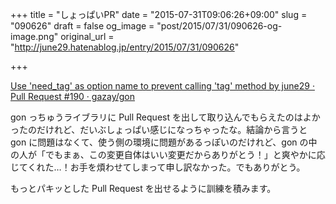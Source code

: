 +++
title = "しょっぱいPR"
date = "2015-07-31T09:06:26+09:00"
slug = "090626"
draft = false
og_image = "post/2015/07/31/090626-og-image.png"
original_url = "http://june29.hatenablog.jp/entry/2015/07/31/090626"

+++

<p><a href="https://github.com/gazay/gon/pull/190">Use 'need_tag' as option name to prevent calling 'tag' method by june29 · Pull Request #190 · gazay/gon</a></p>

<p>gon っちゅうライブラリに Pull Request を出して取り込んでもらえたのはよかったのだけれど、だいぶしょっぱい感じになっちゃったな。結論から言うと gon に問題はなくて、使う側の環境に問題があるっぽいのだけれど、gon の中の人が「でもまぁ、この変更自体はいい変更だからありがとう！」と爽やかに応じてくれた…！お手を煩わせてしまって申し訳なかった。でもありがとう。</p>

<p>もっとパキッとした Pull Request を出せるように訓練を積みます。</p>